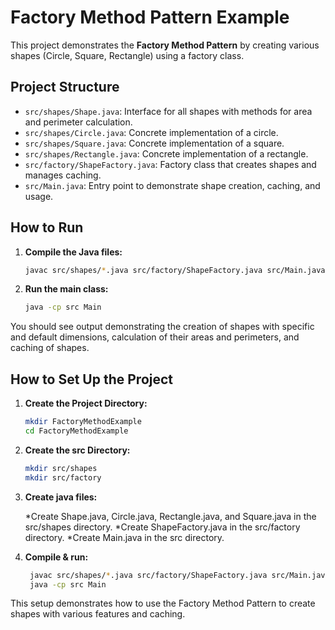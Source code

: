 # Factory Method Pattern Example

This project demonstrates the **Factory Method Pattern** by creating various shapes (Circle, Square, Rectangle) using a factory class.

## Project Structure

- `src/shapes/Shape.java`: Interface for all shapes with methods for area and perimeter calculation.
- `src/shapes/Circle.java`: Concrete implementation of a circle.
- `src/shapes/Square.java`: Concrete implementation of a square.
- `src/shapes/Rectangle.java`: Concrete implementation of a rectangle.
- `src/factory/ShapeFactory.java`: Factory class that creates shapes and manages caching.
- `src/Main.java`: Entry point to demonstrate shape creation, caching, and usage.

## How to Run

1. **Compile the Java files:**

   ```bash
   javac src/shapes/*.java src/factory/ShapeFactory.java src/Main.java

   ```

2. **Run the main class:**
   ```bash
   java -cp src Main
   ```

You should see output demonstrating the creation of shapes with specific and default dimensions, calculation of their areas and perimeters, and caching of shapes.

## How to Set Up the Project

1. **Create the Project Directory:**

   ```bash
   mkdir FactoryMethodExample
   cd FactoryMethodExample

   ```

2. **Create the src Directory:**

   ```bash
   mkdir src/shapes
   mkdir src/factory

   ```

3. **Create java files:**

   *Create Shape.java, Circle.java, Rectangle.java, and Square.java in the src/shapes directory.
   *Create ShapeFactory.java in the src/factory directory.
   \*Create Main.java in the src directory.

4. **Compile & run:**

   ```bash
    javac src/shapes/*.java src/factory/ShapeFactory.java src/Main.java
    java -cp src Main
   ```

This setup demonstrates how to use the Factory Method Pattern to create shapes with various features and caching.
